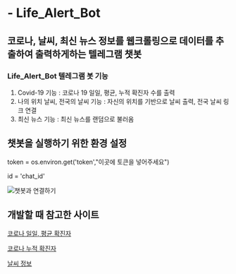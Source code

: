 # - Life_Alert_Bot
## 코로나, 날씨, 최신 뉴스 정보를 웹크롤링으로 데이터를 추출하여 출력하게하는 텔레그램 챗봇
### Life_Alert_Bot 텔레그램 봇 기능
1. Covid-19 기능 : 코로나 19 일일, 평균, 누적 확진자 수를 출력
2. 나의 위치 날씨, 전국의 날씨 기능 : 자신의 위치를 기반으로 날씨 출력, 전국 날씨 링크 연결
3. 최신 뉴스 기능 : 최신 뉴스를 랜덤으로 불러옴

## 챗봇을 실행하기 위한 환경 설정

token = os.environ.get('token',"이곳에 토큰을 넣어주세요") 

id = 'chat_id'  

![챗봇과 연결하기](https://user-images.githubusercontent.com/102271635/169682805-a162964a-2064-4ec5-964c-ea21a9f8a51c.png)


## 개발할 때 참고한 사이트
[코로나 일일, 평균 확진자](http://ncov.mohw.go.kr/bdBoardList_Real.dobrdId=1&brdGubun=11&ncvContSeq=&contSeq=&board_id=&gubun=)

[코로나 누적 확진자](http://ncov.mohw.go.kr/bdBoardList_Real.dobrdId=1&brdGubun=13&ncvContSeq=&contSeq=&board_id=&gubun=)

[날씨 정보](https://search.naver.com/search.naverwhere=nexearch&sm=top_hty&fbm=1&ie=utf8&query=%EB%82%A0%EC%94%A8)
